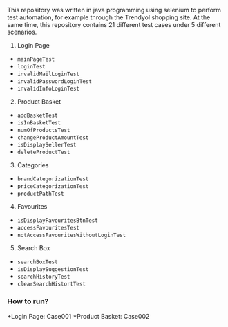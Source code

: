 This repository was written in java programming using selenium to perform test automation, for example through the Trendyol shopping site.
At the same time, this repository contains 21 different test cases under 5 different scenarios.
1. Login Page
  + <code>mainPageTest</code>
  + <code>loginTest</code>
  + <code>invalidMailLoginTest</code>
  + <code>invalidPasswordLoginTest</code>
  + <code>invalidInfoLoginTest</code>
2. Product Basket
  + <code>addBasketTest</code>
  + <code>isInBasketTest</code>
  + <code>numOfProductsTest</code>
  + <code>changeProductAmountTest</code>
  + <code>isDisplaySellerTest</code>
  + <code>deleteProductTest</code>
3. Categories
  + <code>brandCategorizationTest</code>
  + <code>priceCategorizationTest</code>
  + <code>productPathTest</code>
4. Favourites
  + <code>isDisplayFavouritesBtnTest</code>
  + <code>accessFavouritesTest</code>
  + <code>notAccessFavouritesWithoutLoginTest</code>
5. Search Box
  + <code>searchBoxTest</code>
  + <code>isDisplaySuggestionTest</code>
  + <code>searchHistoryTest</code>
  + <code>clearSearchHistortTest</code>
### How to run?
+Login Page: Case001
  *Product Basket: Case002
